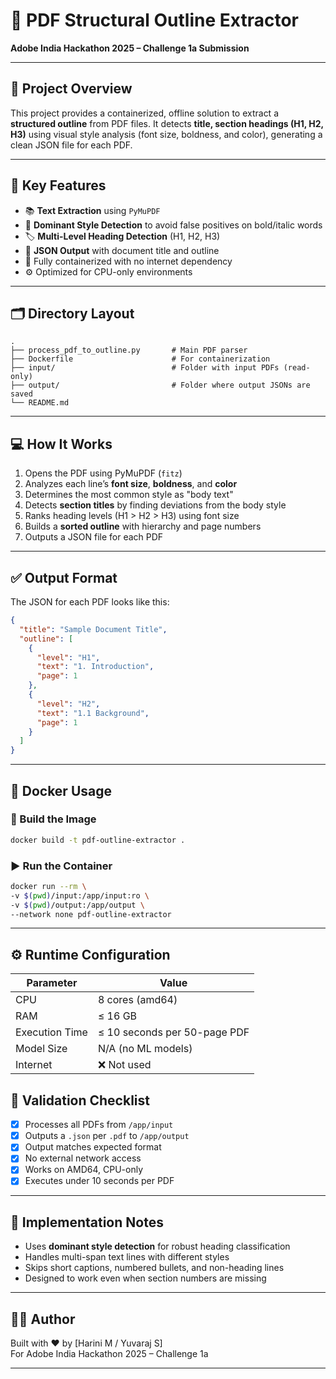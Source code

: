 # 📄 PDF Structural Outline Extractor  
**Adobe India Hackathon 2025 – Challenge 1a Submission**

---

## 🚀 Project Overview

This project provides a containerized, offline solution to extract a **structured outline** from PDF files. It detects **title, section headings (H1, H2, H3)** using visual style analysis (font size, boldness, and color), generating a clean JSON file for each PDF.

---

## 🧠 Key Features

- 📚 **Text Extraction** using `PyMuPDF`
- 🧬 **Dominant Style Detection** to avoid false positives on bold/italic words
- 🏷️ **Multi-Level Heading Detection** (H1, H2, H3)
- 🧾 **JSON Output** with document title and outline
- 🐳 Fully containerized with no internet dependency
- ⚙️ Optimized for CPU-only environments

---

## 🗂️ Directory Layout

```
.
├── process_pdf_to_outline.py       # Main PDF parser
├── Dockerfile                      # For containerization
├── input/                          # Folder with input PDFs (read-only)
├── output/                         # Folder where output JSONs are saved
└── README.md
```

---

## 💻 How It Works

1. Opens the PDF using PyMuPDF (`fitz`)
2. Analyzes each line’s **font size**, **boldness**, and **color**
3. Determines the most common style as "body text"
4. Detects **section titles** by finding deviations from the body style
5. Ranks heading levels (H1 > H2 > H3) using font size
6. Builds a **sorted outline** with hierarchy and page numbers
7. Outputs a JSON file for each PDF

---

## ✅ Output Format

The JSON for each PDF looks like this:

```json
{
  "title": "Sample Document Title",
  "outline": [
    {
      "level": "H1",
      "text": "1. Introduction",
      "page": 1
    },
    {
      "level": "H2",
      "text": "1.1 Background",
      "page": 1
    }
  ]
}
```

---

## 🐳 Docker Usage

### 🔧 Build the Image
```bash
docker build -t pdf-outline-extractor .
```

### ▶️ Run the Container
```bash
docker run --rm \
-v $(pwd)/input:/app/input:ro \
-v $(pwd)/output:/app/output \
--network none pdf-outline-extractor
```

---

## ⚙️ Runtime Configuration

| Parameter      | Value              |
|----------------|--------------------|
| CPU            | 8 cores (amd64)     |
| RAM            | ≤ 16 GB            |
| Execution Time | ≤ 10 seconds per 50-page PDF |
| Model Size     | N/A (no ML models) |
| Internet       | ❌ Not used        |


## 📌 Validation Checklist

- [x] Processes all PDFs from `/app/input`
- [x] Outputs a `.json` per `.pdf` to `/app/output`
- [x] Output matches expected format
- [x] No external network access
- [x] Works on AMD64, CPU-only
- [x] Executes under 10 seconds per PDF

---

## 🧠 Implementation Notes

- Uses **dominant style detection** for robust heading classification
- Handles multi-span text lines with different styles
- Skips short captions, numbered bullets, and non-heading lines
- Designed to work even when section numbers are missing

---

## 👨‍💻 Author

Built with ❤️ by [Harini M / Yuvaraj S]  
For Adobe India Hackathon 2025 – Challenge 1a

---
